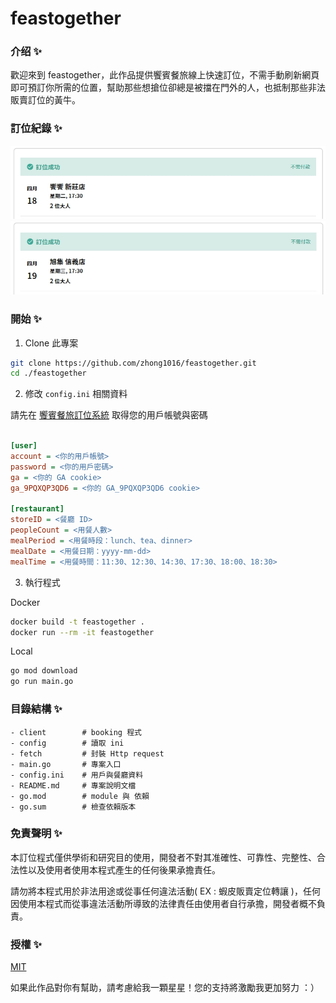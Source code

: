# feastogether

### 介绍 ✨

歡迎來到 feastogether，此作品提供饗賓餐旅線上快速訂位，不需手動刷新網頁即可預訂你所需的位置，幫助那些想搶位卻總是被擋在門外的人，也抵制那些非法販賣訂位的黃牛。

### 訂位紀錄 ✨

![](./images/inparadise.jpg)
![](./images/xujisunrise.jpg)

### 開始 ✨

1. Clone 此專案

```bash
git clone https://github.com/zhong1016/feastogether.git
cd ./feastogether
```

2. 修改 `config.ini` 相關資料

請先在 [饗賓餐旅訂位系統](https://www.feastogether.com.tw/) 取得您的用戶帳號與密碼

```ini

[user]
account = <你的用戶帳號>
password = <你的用戶密碼>
ga = <你的 GA cookie>
ga_9PQXQP3QD6 = <你的 GA_9PQXQP3QD6 cookie>

[restaurant]
storeID = <餐廳 ID>
peopleCount = <用餐人數>
mealPeriod = <用餐時段：lunch、tea、dinner>
mealDate = <用餐日期：yyyy-mm-dd>
mealTime = <用餐時間：11:30、12:30、14:30、17:30、18:00、18:30>
```

3. 執行程式

Docker

```bash
docker build -t feastogether .
docker run --rm -it feastogether
```

Local

```bash
go mod download
go run main.go
```

### 目錄結構 ✨

```text
- client        # booking 程式
- config        # 讀取 ini
- fetch         # 封裝 Http request
- main.go       # 專案入口
- config.ini    # 用戶與餐廳資料
- README.md     # 專案說明文檔
- go.mod        # module 與 依賴
- go.sum        # 檢查依賴版本
```

### 免責聲明 ✨

本訂位程式僅供學術和研究目的使用，開發者不對其准確性、可靠性、完整性、合法性以及使用者使用本程式產生的任何後果承擔責任。

請勿將本程式用於非法用途或從事任何違法活動( EX : 蝦皮販賣定位轉讓 )，任何因使用本程式而從事違法活動所導致的法律責任由使用者自行承擔，開發者概不負責。

### 授權 ✨

[MIT](./LICENSE)

如果此作品對你有幫助，請考慮給我一顆星星！您的支持將激勵我更加努力 ：）
